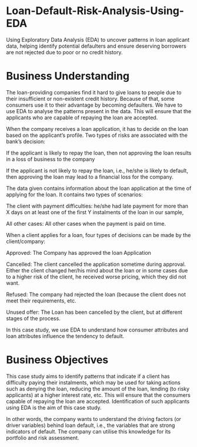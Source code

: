 # Loan-Default-Risk-Analysis-Using-EDA
Using Exploratory Data Analysis (EDA) to uncover patterns in loan applicant data, helping identify potential defaulters and ensure deserving borrowers are not rejected due to poor or no credit history.
# Business Understanding
The loan-providing companies find it hard to give loans to people due to their insufficient or non-existent credit history. Because of that, some consumers use it to their advantage by becoming defaulters. We have to use EDA to analyse the patterns present in the data. This will ensure that the applicants who are capable of repaying the loan are accepted.

When the company receives a loan application, it has to decide on the loan based on the applicant’s profile. Two types of risks are associated with the bank’s decision:

If the applicant is likely to repay the loan, then not approving the loan results in a loss of business to the company

If the applicant is not likely to repay the loan, i.e., he/she is likely to default, then approving the loan may lead to a financial loss for the company.

 
The data given contains information about the loan application at the time of applying for the loan. It contains two types of scenarios:

The client with payment difficulties: he/she had late payment for more than X days on at least one of the first Y instalments of the loan in our sample,

All other cases: All other cases when the payment is paid on time.


When a client applies for a loan, four types of decisions can be made by the client/company:

Approved: The Company has approved the loan Application

Cancelled: The client cancelled the application sometime during approval. Either the client changed her/his mind about the loan or in some cases due to a higher risk of the client, he received worse pricing, which they did not want.

Refused: The company had rejected the loan (because the client does not meet their requirements, etc.

Unused offer: The  Loan has been cancelled by the client, but at different stages of the process.

In this case study, we use EDA to understand how consumer attributes and loan attributes influence the tendency to default.

 

# Business Objectives
This case study aims to identify patterns that indicate if a client has difficulty paying their instalments, which may be used for taking actions such as denying the loan, reducing the amount of the loan, lending (to risky applicants) at a higher interest rate, etc. This will ensure that the consumers capable of repaying the loan are accepted. Identification of such applicants using EDA is the aim of this case study.

 
In other words, the company wants to understand the driving factors (or driver variables) behind loan default, i.e., the variables that are strong indicators of default.  The company can utilise this knowledge for its portfolio and risk assessment.


 
